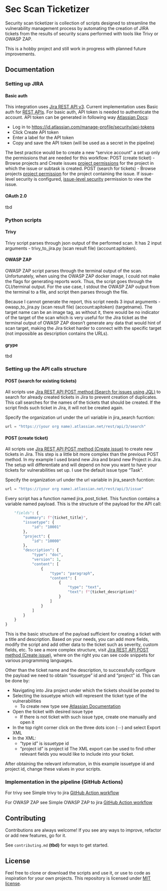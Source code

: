 
# Sec Scan Ticketizer

Security scan ticketizer is collection of scripts designed to streamline the vulnerability management process by automating the creation of JIRA tickets from the results of security scans performed with tools like Trivy or OWASP ZAP. 

This is a hobby project and still work in progress with planned future improvements.


## Documentation

### Setting up JIRA

#### Basic auth
This integration uses [Jira REST API v3](https://developer.atlassian.com/cloud/jira/platform/rest/v3/intro/#about). 
Current implementation uses Basic auth for [REST APIs](https://developer.atlassian.com/cloud/jira/platform/basic-auth-for-rest-apis/). 
For basic auth, API token is needed to authenticate the account. API token can be generated in following way [Atlassian Docs](https://support.atlassian.com/atlassian-account/docs/manage-api-tokens-for-your-atlassian-account/):
- Log in to https://id.atlassian.com/manage-profile/security/api-tokens
- Click Create API token
- Enter a label for the API token
- Copy and save the API token (will be used as a secret in the pipeline)

The best practice would be to create a new “service account” a set up only the permissions that are needed for this workflow:
POST (create ticket) - Browse projects and Create issues [project permissions](https://confluence.atlassian.com/x/yodKLg) for the project in which the issue or subtask is created.
POST (search for tickets) - Browse projects [project permission](https://confluence.atlassian.com/x/yodKLg) for the project containing the issue. If issue-level security is configured, [issue-level security](https://confluence.atlassian.com/x/J4lKLg) permission to view the issue.

#### OAuth 2.0
tbd

### Python scripts

#### Trivy
Trivy script parses through json output of the performed scan. It has 2 input arguments - trivy_to_jira.py (scan result file) (account:apitoken).

#### OWASP ZAP
OWASP ZAP script parses through the terminal output of the scan. Unfortunately, when using the OWASP ZAP docker image, I could not make the flags for generating reports work. Thus, the script goes through the CLI/terminal output. For the use case, I stdout the OWASP ZAP output from the terminal to a file, and script then parses through the file.

Because I cannot generate the report, this script needs 3 input arguments - owasp_to_jira.py (scan result file) (account:apitoken) (targetname). The target name can be an image tag, as without it, there would be no indicator of the target of the scan which is very useful for the Jira ticket as the terminal output of OWASP ZAP doesn’t generate any data that would hint of scan target, making the Jira ticket harder to connect with the specific target (not impossible as description contains the URLs).

#### grype
tbd

### Setting up the API calls structure

#### POST (search for existing tickets)
All scripts use [Jira REST API POST method (Search for issues using JQL)](https://developer.atlassian.com/cloud/jira/platform/rest/v3/api-group-issue-search/#api-rest-api-3-search-post) to search for already created tickets in Jira to prevent creation of duplicates. This call searches for the names of the tickets that should be created. If the script finds such ticket in Jira, it will not be created again.

Specify the organization url under the url variable in jira_search fucntion:
```python
url = "https://(your org name).atlassian.net/rest/api/3/search"
```

#### POST (create ticket)
All scripts use [Jira REST API POST method (Create issue)](https://developer.atlassian.com/cloud/jira/platform/rest/v3/api-group-issues/#api-rest-api-3-issue-post) to create new tickets in Jira. This step is a little bit more complex than the previous POST method.
In my example I used brand new Jira and brand new Project in Jira. The setup will differentiate and will depend on how you want to have your tickets for vulnerabilities set up. I use the default issue type “Task”.

Specify the organization url under the url variable in jira_search fucntion:
```python
url = "https://(your org name).atlassian.net/rest/api/3/issue"
```

Every script has a function named jira_post_ticket. This function contains a variable named payload. This is the structure of the payload for the API call:

```python
    "fields": {
        "summary": f"{ticket_title}",
        "issuetype": {
            "id": "10001"
        },
        "project": {
            "id": "10000"
        },
        "description": {
            "type": "doc",
            "version": 1,
            "content": [
                {
                    "type": "paragraph",
                    "content": [
                        {
                            "type": "text",
                            "text": f"{ticket_description}"
                        }
                    ]
                }
            ]
        }
    }
}
```

This is the basic structure of the payload sufficient for creating a ticket with a title and description. Based on your needs, you can add more fields, modify the script and add other data to the ticket such as severity, custom fields, etc. To see a more complex structure, visit [Jira REST API POST method (Create issue)](https://developer.atlassian.com/cloud/jira/platform/rest/v3/api-group-issues/#api-rest-api-3-issue-post), where on the right you can see code snippets for various programming languages.

Other than the ticket name and the description, to successfully configure the payload we need to obtain “issuetype” id and and “project” id. This can be done by: 
- Navigating into Jira project under which the tickets should be posted to
- Selecting the issuetype which will represent the ticket type of the vulnerabilities
  - To create new type see [Atlassian Documentation](https://support.atlassian.com/jira-cloud-administration/docs/add-edit-and-delete-an-issue-type/)
- Open the ticket with desired issue type
  - If there is not ticket with such issue type, create one manually and open it
- In the top right corner click on the three dots icon (⋯) and select Export XML
- In the XML:
  - “type id” is issuetype id
  - “project id” is project id
The XML export can be used to find other relevant fields you would like to include into your ticket.
 
After obtaining the relevant information, in this example issuetype id and project id, change these values in your scripts.

### Implementation in the pipeline (GitHub Actions)

For trivy see Simple trivy to jira [GitHub Action workflow](.github/workflows/trivy-to-jira.yml)

For OWASP ZAP see Simple OWASP ZAP to jira [GitHub Action workflow](.github/workflows/owasp-zap-to-jira.yml)

## Contributing

Contributions are always welcome! If you see any ways to improve, refactor or add new features, go for it.

See `contributing.md` **(tbd)** for ways to get started.


## License
Feel free to clone or download the scripts and use it, or use to code as inspiration for your own projects.
This repository is licensed under [MIT license](LICENSE).